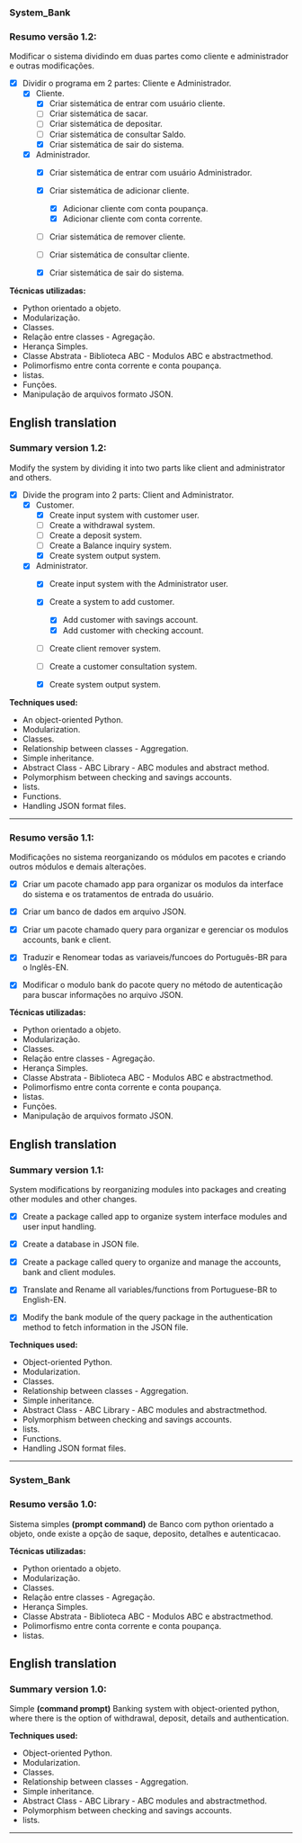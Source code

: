 ### System_Bank

### Resumo versão 1.2:

Modificar o sistema dividindo em duas partes como cliente e administrador e outras modificações.

 - [x] Dividir o programa em 2 partes: Cliente e Administrador.
   - [x] Cliente.
      - [x] Criar sistemática de entrar com usuário cliente.
      - [ ] Criar sistemática de sacar.
      - [ ] Criar sistemática de depositar.
      - [ ] Criar sistemática de consultar Saldo.
      - [x] Criar sistemática de sair do sistema. 
   - [x] Administrador.
      - [x] Criar sistemática de entrar com usuário Administrador.
      - [x] Criar sistemática de adicionar cliente.
         - [x] Adicionar cliente com conta poupança.
         - [x] Adicionar cliente com conta corrente.
      - [ ] Criar sistemática de remover cliente.
      - [ ] Criar sistemática de consultar cliente.
      - [x] Criar sistemática de sair do sistema. 


**Técnicas utilizadas:**

* Python orientado a objeto.
* Modularização.
* Classes.
* Relação entre classes - Agregação.
* Herança Simples.
* Classe Abstrata - Biblioteca ABC - Modulos ABC e abstractmethod.
* Polimorfismo entre conta corrente e conta poupança.
* listas.
* Funções.
* Manipulação de arquivos formato JSON.

## English translation

### Summary version 1.2:

Modify the system by dividing it into two parts like client and administrator and others.

 - [x] Divide the program into 2 parts: Client and Administrator.
   - [x] Customer.
      - [x] Create input system with customer user.
      - [ ] Create a withdrawal system.
      - [ ] Create a deposit system.
      - [ ] Create a Balance inquiry system.
      - [x] Create system output system.
   - [x] Administrator.
      - [x] Create input system with the Administrator user.
      - [x] Create a system to add customer.
         - [x] Add customer with savings account.
         - [x] Add customer with checking account.
      - [ ] Create client remover system.
      - [ ] Create a customer consultation system.
      - [x] Create system output system.


**Techniques used:**

* An object-oriented Python.
* Modularization.
* Classes.
* Relationship between classes - Aggregation.
* Simple inheritance.
* Abstract Class - ABC Library - ABC modules and abstract method.
* Polymorphism between checking and savings accounts.
* lists.
* Functions.
* Handling JSON format files.

___

### Resumo versão 1.1:

Modificações no sistema reorganizando os módulos em pacotes e criando outros módulos e demais alterações.

 - [x] Criar um pacote chamado app para organizar os modulos da interface do sistema e os tratamentos de entrada do usuário.
 - [x] Criar um banco de dados em arquivo JSON.
 - [x] Criar um pacote chamado query para organizar e gerenciar os modulos accounts, bank e client.
 - [x] Traduzir e Renomear todas as variaveis/funcoes do Português-BR para o Inglês-EN.
 - [x] Modificar o modulo bank do pacote query no método de autenticação para buscar informações no arquivo JSON.


**Técnicas utilizadas:**

* Python orientado a objeto.
* Modularização.
* Classes.
* Relação entre classes - Agregação.
* Herança Simples.
* Classe Abstrata - Biblioteca ABC - Modulos ABC e abstractmethod.
* Polimorfismo entre conta corrente e conta poupança.
* listas.
* Funções.
* Manipulação de arquivos formato JSON.


## English translation

### Summary version 1.1:

System modifications by reorganizing modules into packages and creating other modules and other changes.

 - [x] Create a package called app to organize system interface modules and user input handling.
 - [x] Create a database in JSON file.
 - [x] Create a package called query to organize and manage the accounts, bank and client modules.
 - [x] Translate and Rename all variables/functions from Portuguese-BR to English-EN.
 - [x] Modify the bank module of the query package in the authentication method to fetch information in the JSON file.


**Techniques used:**

* Object-oriented Python.
* Modularization.
* Classes.
* Relationship between classes - Aggregation.
* Simple inheritance.
* Abstract Class - ABC Library - ABC modules and abstractmethod.
* Polymorphism between checking and savings accounts.
* lists.
* Functions.
* Handling JSON format files.

___

### System_Bank

### Resumo versão 1.0:

Sistema simples **(prompt command)** de Banco com python orientado a objeto, onde existe a opção de saque, deposito, detalhes e autenticacao.


**Técnicas utilizadas:**

* Python orientado a objeto.
* Modularização.
* Classes.
* Relação entre classes - Agregação.
* Herança Simples.
* Classe Abstrata - Biblioteca ABC - Modulos ABC e abstractmethod.
* Polimorfismo entre conta corrente e conta poupança.
* listas.


## English translation

### Summary version 1.0:

Simple **(command prompt)** Banking system with object-oriented python, where there is the option of withdrawal, deposit, details and authentication.

**Techniques used:**

* Object-oriented Python.
* Modularization.
* Classes.
* Relationship between classes - Aggregation.
* Simple inheritance.
* Abstract Class - ABC Library - ABC modules and abstractmethod.
* Polymorphism between checking and savings accounts.
* lists.

---